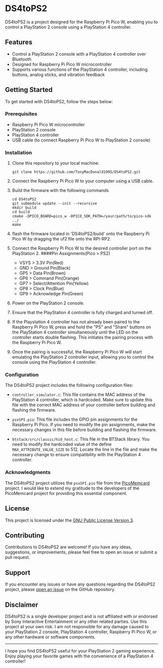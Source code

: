 # DS4toPS2

DS4toPS2 is a project designed for the Raspberry Pi Pico W, enabling you to control a PlayStation 2 console using a PlayStation 4 controller.

## Features

- Control a PlayStation 2 console with a PlayStation 4 controller over Bluetooth
- Designed for Raspberry Pi Pico W microcontroller
- Supports various functions of the PlayStation 4 controller, including buttons, analog sticks, and vibration feedback

## Getting Started

To get started with DS4toPS2, follow the steps below:

### Prerequisites

- Raspberry Pi Pico W microcontroller
- PlayStation 2 console
- PlayStation 4 controller
- USB cable (to connect Raspberry Pi Pico W to PlayStation 2 console)

### Installation

1. Clone this repository to your local machine:

   ```
   git clone https://github.com/TonyMacDonald1995/DS4toPS2.git
   ```

2. Connect the Raspberry Pi Pico W to your computer using a USB cable.

3. Build the firmware with the following commands

   ```
   cd DS4toPS2
   git submodule update --init --recursive
   mkdir build
   cd build
   cmake -DPICO_BOARD=pico_w -DPICO_SDK_PATH=/your/path/to/pico-sdk ../
   make
   ```
  
4. flash the firmware located in 'DS4toPS2/build' onto the Raspberry Pi Pico W by dragging the uf2 file onto the RPI-RP2.

5. Connect the Raspberry Pi Pico W to the desired controller port on the PlayStation 2.
   ####Pin Assignments(Pico > PS2)
   - VSYS > 3.3V Pin(Red)
   - GND > Ground Pin(Black)
   - GP5 > Data Pin(Brown)
   - GP6 > Command Pin(Orange)
   - GP7 > Select/Attention Pin(Yellow)
   - GP8 > Clock Pin(Blue)
   - GP9 > Acknowledge Pin(Green)

7. Power on the PlayStation 2 console.

8. Ensure that the PlayStation 4 controller is fully charged and turned off.

9. If the Playstation 4 controller has not already been paired to the Raspberry Pi Pico W, press and hold the "PS" and "Share" buttons on the PlayStation 4 controller simultaneously until the LED on the controller starts double flashing. This initiates the pairing process with the Raspberry Pi Pico W.

10. Once the pairing is successful, the Raspberry Pi Pico W will start emulating the PlayStation 2 controller input, allowing you to control the console using the PlayStation 4 controller.

### Configuration

The DS4toPS2 project includes the following configuration files:

- `controller_simulator.c`: This file contains the MAC address of the PlayStation 4 controller, which is hardcoded. Make sure to update this file with the correct MAC address of your controller before building and flashing the firmware.

- `psxSPI.pio`: This file includes the GPIO pin assignments for the Raspberry Pi Pico. If you need to modify the pin assignments, make the necessary changes in this file before building and flashing the firmware.

- `btstack/src/classic/hid_host.c`: This file in the BTStack library. You need to modify the hardcoded value of the define `MAX_ATTRIBUTE_VALUE_SIZE` to 512. Locate the line in the file and make the necessary change to ensure compatibility with the PlayStation 4 controller.

### Acknowledgments

The DS4toPS2 project utilizes the `psxSPI.pio` file from the [PicoMemcard](https://github.com/dangiu/PicoMemcard) project. I would like to extend my gratitude to the developers of the PicoMemcard project for providing this essential component.

## License

This project is licensed under the [GNU Public License Version 3](LICENSE).

## Contributing

Contributions to DS4toPS2 are welcome! If you have any ideas, suggestions, or improvements, please feel free to open an issue or submit a pull request.

## Support

If you encounter any issues or have any questions regarding the DS4toPS2 project, please [open an issue](https://github.com/TonyMacDonald1995/DS4toPS2/issues) on the GitHub repository.

## Disclaimer

DS4toPS2 is a single developer project and is not affiliated with or endorsed by Sony Interactive Entertainment or any other related parties. Use this project at your own risk. I am not responsible for any damage caused to your PlayStation 2 console, PlayStation 4 controller, Raspberry Pi Pico W, or any other hardware or software components.

---

I hope you find DS4toPS2 useful for your PlayStation 2 gaming experience. Enjoy playing your favorite games with the convenience of a PlayStation 4 controller!
